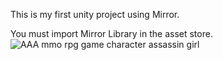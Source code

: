 This is my first unity project using Mirror.

You must import Mirror Library in the asset store.
![AAA mmo rpg game character assassin girl](https://github.com/user-attachments/assets/5f552f3d-cc66-4dbb-9be7-9e36115851e2)
